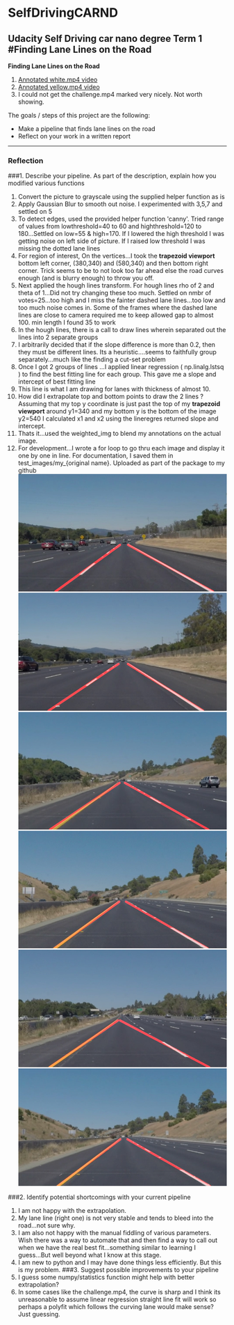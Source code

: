# SelfDrivingCARND
Udacity Self Driving car nano degree Term 1
#**Finding Lane Lines on the Road** 
---

**Finding Lane Lines on the Road**

1. [Annotated white.mp4 video](/videos/white.mp4)
2. [Annotated yellow.mp4 video](/videos/yellow.mp4)
3. I could not get the challenge.mp4 marked very nicely. Not worth showing.

The goals / steps of this project are the following:
* Make a pipeline that finds lane lines on the road
* Reflect on your work in a written report
---
### Reflection

###1. Describe your pipeline. As part of the description, explain how you modified various functions
1. Convert the picture to grayscale using the supplied helper function as is
2. Apply Gaussian Blur to smooth out noise. I experimented with 3,5,7 and settled on 5
3. To detect edges, used the provided helper function 'canny'. Tried range of values from lowthreshold=40 to 60 and highthreshold=120 to 180...Settled on low=55 & high=170. If I lowered the high threshold I was getting noise on left side of picture. If I raised low threshold I was missing the dotted lane lines
4. For region of interest, On the vertices...I took the **trapezoid viewport** bottom left corner, (380,340) and (580,340) and then bottom right corner. Trick seems to be to not look too far ahead else the road curves enough (and is blurry enough) to throw you off.
5. Next applied the hough lines transform. For hough lines rho of 2 and theta of 1...Did not try changing these too much. Settled on nmbr of votes=25...too high and I miss the fainter dashed lane lines...too low and too much noise comes in. Some of the frames where the dashed lane lines are close to camera required me to keep allowed gap to almost 100. min length I found 35 to work
6. In the hough lines, there is a call to draw lines wherein separated out the lines into 2 separate groups
7. I arbitrarily decided that if the slope difference is more than 0.2, then they must be different lines. Its a heuristic....seems to faithfully group separately...much like the finding a cut-set problem
8. Once I got 2 groups of lines ...I applied linear regression ( np.linalg.lstsq ) to find the best fitting line for each group. This gave me a slope and intercept of best fitting line
9. This line is what I am drawing for lanes with thickness of almost 10.
10. How did I extrapolate top and bottom points to draw the 2 lines ? Assuming that my top y coordinate is just past the top of my **trapezoid viewport** around y1=340 and my bottom y is the bottom of the image y2=540 I calculated x1 and x2 using the lineregres returned slope and intercept.
11. Thats it...used the weighted_img to blend my annotations on the actual image.
12. For development...I wrote a for loop to go thru each image and display it one by one in line. For documentation, I saved them in test_images/my_{original name}. Uploaded as part of the package to my github
![SolidWhiteCurve\label{mylabel}](/test_images/my_solidWhiteCurve.jpg)
![SolidWhiteRight\label{mylabel}](/test_images/my_solidWhiteRight.jpg)
![SolidYellowCurve\label{mylabel}](/test_images/my_solidYellowCurve.jpg)
![SolidYellowCurve2\label{mylabel}](/test_images/my_solidYellowCurve2.jpg)
![SolidYellowLeft\label{mylabel}](/test_images/my_solidYellowLeft.jpg)
![WhiteCarLaneSwitch\label{mylabel}](/test_images/my_whiteCarLaneSwitch.jpg)

###2. Identify potential shortcomings with your current pipeline
1. I am not happy with the extrapolation. 
2. My lane line (right one) is not very stable and tends to bleed into the road...not sure why. 
3. I am also not happy with the manual fiddling of various parameters. Wish there was a way to automate that and then find a way to call out when we have the real best fit...something similar to learning I guess...But well beyond what I know at this stage.
4. I am new to python and I may have done things less efficiently. But this is my problem.
###3. Suggest possible improvements to your pipeline
1. I guess some numpy/statistics function might help with better extrapolation?
2. In some cases like the challenge.mp4, the curve is sharp and I think its unreasonable to assume linear regression straight line fit will work so perhaps a polyfit which follows the curving lane would make sense? Just guessing.
